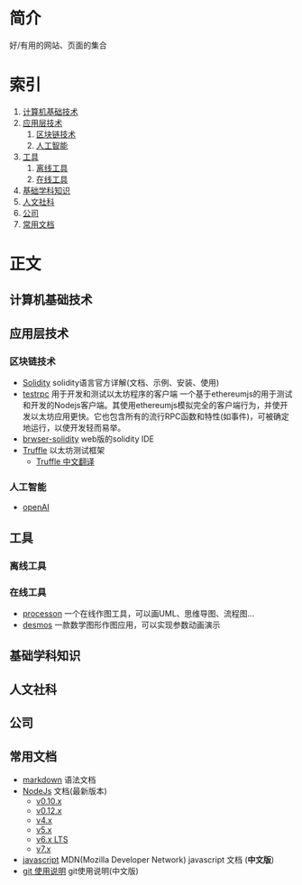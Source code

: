 # 简介
好/有用的网站、页面的集合

# 索引
1. [计算机基础技术](#计算机基础技术)
2. [应用层技术](#应用层技术)
   1. [区块链技术](#区块链技术)
   2. [人工智能](#人工智能)
3. [工具](#工具)
   1. [离线工具](#离线工具)
   2. [在线工具](#在线工具)
3. [基础学科知识](#基础学科知识)
4. [人文社科](#人文社科)
5. [公司](#公司)
6. [常用文档](#常用文档)

# 正文

## 计算机基础技术

## 应用层技术

### 区块链技术
* [Solidity](http://solidity.readthedocs.io/zh/stable/index.html) solidity语言官方详解(文档、示例、安装、使用)
* [testrpc](https://github.com/ethereumjs/testrpc) 用于开发和测试以太坊程序的客户端
  一个基于ethereumjs的用于测试和开发的Nodejs客户端。其使用ethereumjs模拟完全的客户端行为，并使开发以太坊应用更快。它也包含所有的流行RPC函数和特性(如事件)，可被确定地运行，以使开发轻而易举。
* [brwser-solidity](http://ethereum.github.io/browser-solidity/) web版的solidity IDE
* [Truffle](http://truffleframework.com/) 以太坊测试框架
  * [Truffle 中文翻译](http://truffle.tryblockchain.org/) 

### 人工智能

* [openAI](https://github.com/openai)

## 工具

### 离线工具

### 在线工具
* [processon](http://processon.com/) 一个在线作图工具，可以画UML、思维导图、流程图...
* [desmos](https://www.desmos.com/calculator) 一款数学图形作图应用，可以实现参数动画演示

## 基础学科知识

## 人文社科

## 公司

## 常用文档

* [markdown](http://daringfireball.net/projects/markdown/syntax) 语法文档
* [NodeJs](https://nodejs.org/api/) 文档(最新版本)
  * [v0.10.x](https://nodejs.org/docs/latest-v0.10.x/api/)
  * [v0.12.x](https://nodejs.org/docs/latest-v0.12.x/api/)
  * [v4.x](https://nodejs.org/docs/latest-v4.x/api/)
  * [v5.x](https://nodejs.org/docs/latest-v5.x/api/)
  * [v6.x LTS](https://nodejs.org/docs/latest-v6.x/api/)
  * [v7.x](https://nodejs.org/docs/latest-v7.x/api/)
* [javascript](https://developer.mozilla.org/zh-CN/docs/Web/JavaScript) MDN(Mozilla Developer Network) javascript 文档 (**中文版**)
* [git 使用说明](https://git-scm.com/book/zh/v2) git使用说明(中文版)
